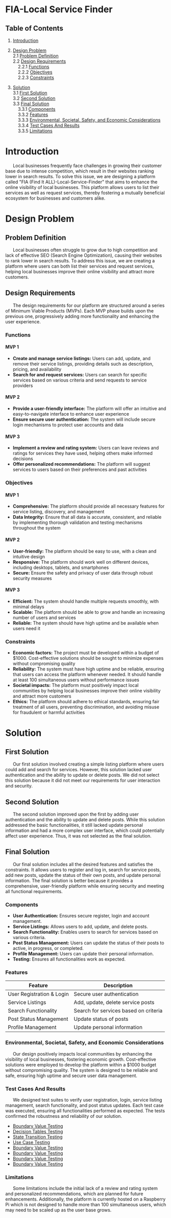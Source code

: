 # FIA-Local Service Finder

## Table of Contents

1. [Introduction](#introduction)

2. [Design Problem](#design-problem)<br>
    2.1 [Problem Definition](#problem-definition)<br>
    2.2 [Design Requirements](#design-requirements)
        <br>&nbsp;&nbsp;&nbsp;&nbsp;2.2.1 [Functions](#functions)
        <br>&nbsp;&nbsp;&nbsp;&nbsp;2.2.2 [Objectives](#objectives)
        <br>&nbsp;&nbsp;&nbsp;&nbsp;2.2.3 [Constraints](#constraints)

3. [Solution](#solution)<br>
    3.1 [First Solution](#first-solution)<br>
    3.2 [Second Solution](#second-solution)<br>
    3.3 [Final Solution](#final-solution)
        <br>&nbsp;&nbsp;&nbsp;&nbsp;3.3.1 [Components](#components)
        <br>&nbsp;&nbsp;&nbsp;&nbsp;3.3.2 [Features](#features)
        <br>&nbsp;&nbsp;&nbsp;&nbsp;3.3.3 [Environmental, Societal, Safety, and Economic Considerations](#environmental-societal-safety-and-economic-considerations)
        <br>&nbsp;&nbsp;&nbsp;&nbsp;3.3.4 [Test Cases And Results](#tests-and-results)
        <br>&nbsp;&nbsp;&nbsp;&nbsp;3.3.5 [Limitations](#limitations)


# Introduction

&nbsp;&nbsp;&nbsp;&nbsp;&nbsp;&nbsp;Local businesses frequently face challenges in growing their customer base due to intense competition, which result in their websites ranking lower in search results. To solve this issue, we are designing a platform called "FIA (Find It ALL)-Local-Service-Finder" that aims to enhance the online visibility of local businesses. This platform allows users to list their services as well as request services, thereby fostering a mutually beneficial ecosystem for businesses and customers alike.

# Design Problem

## Problem Definition

&nbsp;&nbsp;&nbsp;&nbsp;&nbsp;&nbsp;Local businesses often struggle to grow due to high competition and lack of effective SEO (Search Engine Optimization), causing their websites to rank lower in search results. To address this issue, we are creating a platform where users can both list their services and request services, helping local businesses improve their online visibility and attract more customers.

## Design Requirements

&nbsp;&nbsp;&nbsp;&nbsp;&nbsp;&nbsp;The design requirements for our platform are structured around a series of Minimum Viable Products (MVPs). Each MVP phase builds upon the previous one, progressively adding more functionality and enhancing the user experience.

### Functions

#### MVP 1
- <b>Create and manage service listings:</b> Users can add, update, and remove their service listings, providing details such as description, pricing, and availability
- <b>Search for and request services:</b> Users can search for specific services based on various criteria and send requests to service providers

#### MVP 2
- <b>Provide a user-friendly interface:</b> The platform will offer an intuitive and easy-to-navigate interface to enhance user experience
- <b>Ensure secure user authentication:</b> The system will include secure login mechanisms to protect user accounts and data

#### MVP 3
- <b>Implement a review and rating system:</b> Users can leave reviews and ratings for services they have used, helping others make informed decisions
- <b>Offer personalized recommendations:</b> The platform will suggest services to users based on their preferences and past activities


### Objectives

#### MVP 1

- <b>Comprehensive:</b> The platform should provide all necessary features for service listing, discovery, and management
- <b>Data Integrity:</b> Ensure that all data is accurate, consistent, and reliable by implementing thorough validation and testing mechanisms throughout the system

#### MVP 2
- <b>User-friendly:</b> The platform should be easy to use, with a clean and intuitive design
- <b>Responsive:</b> The platform should work well on different devices, including desktops, tablets, and smartphones
- <b>Secure:</b> Ensure the safety and privacy of user data through robust security measures

#### MVP 3
- <b>Efficient:</b> The system should handle multiple requests smoothly, with minimal delays
- <b>Scalable:</b> The platform should be able to grow and handle an increasing number of users and services
- <b>Reliable:</b> The system should have high uptime and be available when users need it

### Constraints

- <b>Economic factors:</b> The project must be developed within a budget of $1000. Cost-effective solutions should be sought to minimize expenses without compromising quality
- <b>Reliability:</b> The system must have high uptime and be reliable, ensuring that users can access the platform whenever needed. It should handle at least 100 simultaneous users without performance issues
- <b>Societal impacts:</b> The platform must positively impact local communities by helping local businesses improve their online visibility and attract more customers
- <b>Ethics:</b> The platform should adhere to ethical standards, ensuring fair treatment of all users, preventing discrimination, and avoiding misuse for fraudulent or harmful activities

# Solution

## First Solution

&nbsp;&nbsp;&nbsp;&nbsp;&nbsp;&nbsp;Our first solution involved creating a simple listing platform where users could add and search for services. However, this solution lacked user authentication and the ability to update or delete posts. We did not select this solution because it did not meet our requirements for user interaction and security.

## Second Solution

&nbsp;&nbsp;&nbsp;&nbsp;&nbsp;&nbsp;The second solution improved upon the first by adding user authentication and the ability to update and delete posts. While this solution addressed the basic functionalities, it still lacked update personal information and had a more complex user interface, which could potentially affect user experience. Thus, it was not selected as the final solution.

## Final Solution

&nbsp;&nbsp;&nbsp;&nbsp;&nbsp;&nbsp;Our final solution includes all the desired features and satisfies the constraints. It allows users to register and log in, search for service posts, add new posts, update the status of their own posts, and update personal information. The final solution is better because it provides a comprehensive, user-friendly platform while ensuring security and meeting all functional requirements.

### Components

- <b>User Authentication:</b> Ensures secure register, login and account management.
- <b>Service Listings:</b> Allows users to add, update, and delete posts.
- <b>Search Functionality:</b> Enables users to search for services based on various criteria.
- <b>Post Status Management:</b> Users can update the status of their posts to active, in progress, or completed.
- <b>Profile Management:</b> Users can update their personal information.
- <b>Testing:</b> Ensures all functionalities work as expected.

### Features

| Feature                    | Description                            |
|----------------------------|----------------------------------------|
| User Registration & Login  | Secure user authentication             |
| Service Listings           | Add, update, delete service posts      |
| Search Functionality       | Search for services based on criteria  |
| Post Status Management     | Update status of posts                 |
| Profile Management         | Update personal information            |

### Environmental, Societal, Safety, and Economic Considerations

&nbsp;&nbsp;&nbsp;&nbsp;&nbsp;&nbsp;Our design positively impacts local communities by enhancing the visibility of local businesses, fostering economic growth. Cost-effective solutions were employed to develop the platform within a $1000 budget without compromising quality. The system is designed to be reliable and safe, ensuring high uptime and secure user data management.

### Test Cases And Results

&nbsp;&nbsp;&nbsp;&nbsp;&nbsp;&nbsp;We designed test suites to verify user registration, login, service listing management, search functionality, and post status updates. Each test case was executed, ensuring all functionalities performed as expected. The tests confirmed the robustness and reliability of our solution.

- [Boundary Value Testing](Testing/FirstIteration/BoundaryValueTesting.pdf)
- [Decision Tables Testing](Testing/FirstIteration/DecisionTablesTesting.pdf)
- [State Transition Testing](Testing/FirstIteration/StateTransitionTesting.pdf)
- [Use Case Testing](Testing/FirstIteration/UseCaseTesting.pdf)
- [Boundary Value Testing](Testing/FirstIteration/BoundaryValueTesting.pdf)
- [Boundary Value Testing](Testing/FirstIteration/BoundaryValueTesting.pdf)
- [Boundary Value Testing](Testing/FirstIteration/BoundaryValueTesting.pdf)
- [Boundary Value Testing](Testing/FirstIteration/BoundaryValueTesting.pdf)


### Limitations

&nbsp;&nbsp;&nbsp;&nbsp;&nbsp;&nbsp;Some limitations include the initial lack of a review and rating system and personalized recommendations, which are planned for future enhancements. Additionally, the platform is currently hosted on a Raspberry Pi which is not designed to handle more than 100 simultaneous users, which may need to be scaled up as the user base grows.
